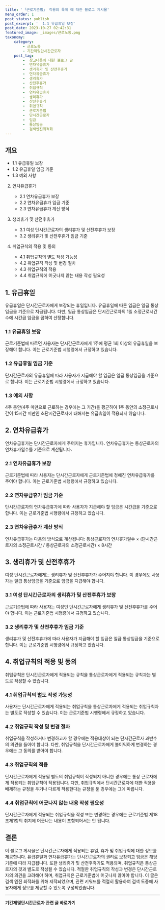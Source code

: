 ```yaml
---
title: '「근로기준법」 적용의 특례 에 대한 블로그 게시물'
menu_order: 1
post_status: publish
post_excerpt: '  1.1 유급휴일 보장'
post_date: 2023-10-27 02:42:31
featured_image: _images/근로노동.png
taxonomy:
    category:
        - 근로노동
        - 기간제및단시간근로자
    post_tag:
        -  참고내용에 대한 블로그 글
        -  연차유급휴가
        -  생리휴가 및 산전후휴가
        -  연차유급휴가
        -  생리휴가
        -  산전후휴가
        -  취업규칙
        -  연차유급휴가
        -  생리휴가
        -  산전후휴가
        -  취업규칙
        -  근로기준법
        -  단시간근로자
        -  임금
        -  통상임금
        -  검색엔진최적화
---
```



## 개요

   - 1.1 유급휴일 보장
   - 1.2 유급휴일 임금 기준
   - 1.3 예외 사항
   
2. 연차유급휴가
   - 2.1 연차유급휴가 보장
   - 2.2 연차유급휴가 임금 기준
   - 2.3 연차유급휴가 계산 방식

3. 생리휴가 및 산전후휴가
   - 3.1 여성 단시간근로자의 생리휴가 및 산전후휴가 보장
   - 3.2 생리휴가 및 산전후휴가 임금 기준

4. 취업규칙의 적용 및 동의
   - 4.1 취업규칙의 별도 작성 가능성
   - 4.2 취업규칙 작성 및 변경 절차
   - 4.3 취업규칙의 적용
   - 4.4 취업규칙에 어긋나지 않는 내용 작성 필요성
   
## 1. 유급휴일
유급휴일은 단시간근로자에게 보장되는 휴일입니다. 유급휴일에 따른 임금은 일급 통상임금을 기준으로 지급됩니다. 다만, 일급 통상임금은 단시간근로자의 1일 소정근로시간 수에 시간급 임금을 곱하여 산정합니다.

### 1.1 유급휴일 보장
근로기준법에 따르면 사용자는 단시간근로자에게 1주에 평균 1회 이상의 유급휴일을 보장해야 합니다. 이는 근로기준법 시행령에서 규정하고 있습니다.

### 1.2 유급휴일 임금 기준
단시간근로자의 유급휴일에 따라 사용자가 지급해야 할 임금은 일급 통상임금을 기준으로 합니다. 이는 근로기준법 시행령에서 규정하고 있습니다.

### 1.3 예외 사항
4주 동안(4주 미만으로 근로하는 경우에는 그 기간)을 평균하여 1주 동안의 소정근로시간이 15시간 미만인 초단시간근로자에 대해서는 유급휴일이 적용되지 않습니다.

## 2. 연차유급휴가
연차유급휴가는 단시간근로자에게 주어지는 휴가입니다. 연차유급휴가는 통상근로자의 연차휴가일수를 기준으로 계산됩니다.

### 2.1 연차유급휴가 보장
근로기준법에 따라 사용자는 단시간근로자에게 근로기준법에 정해진 연차유급휴가를 주어야 합니다. 이는 근로기준법 시행령에서 규정하고 있습니다.

### 2.2 연차유급휴가 임금 기준
단시간근로자의 연차유급휴가에 따라 사용자가 지급해야 할 임금은 시간급을 기준으로 합니다. 이는 근로기준법 시행령에서 규정하고 있습니다.

### 2.3 연차유급휴가 계산 방식
연차유급휴가는 다음의 방식으로 계산됩니다: 통상근로자의 연차휴가일수 × (단시간근로자의 소정근로시간 / 통상근로자의 소정근로시간) × 8시간

## 3. 생리휴가 및 산전후휴가
여성 단시간근로자에게는 생리휴가 및 산전후휴가가 주어져야 합니다. 이 경우에도 사용자는 일급 통상임금을 기준으로 임금을 지급해야 합니다.

### 3.1 여성 단시간근로자의 생리휴가 및 산전후휴가 보장
근로기준법에 따라 사용자는 여성인 단시간근로자에게 생리휴가 및 산전후휴가를 주어야 합니다. 이는 근로기준법 시행령에서 규정하고 있습니다.

### 3.2 생리휴가 및 산전후휴가 임금 기준
생리휴가 및 산전후휴가에 따라 사용자가 지급해야 할 임금은 일급 통상임금을 기준으로 합니다. 이는 근로기준법 시행령에서 규정하고 있습니다.

## 4. 취업규칙의 적용 및 동의
취업규칙은 단시간근로자에게 적용되는 규칙을 통상근로자에게 적용되는 규칙과는 별도로 작성할 수 있습니다.

### 4.1 취업규칙의 별도 작성 가능성
사용자는 단시간근로자에게 적용되는 취업규칙을 통상근로자에게 적용되는 취업규칙과는 별도로 작성할 수 있습니다. 이는 근로기준법 시행령에서 규정하고 있습니다.

### 4.2 취업규칙 작성 및 변경 절차
취업규칙을 작성하거나 변경하고자 할 경우에는 적용대상이 되는 단시간근로자 과반수의 의견을 들어야 합니다. 다만, 취업규칙을 단시간근로자에게 불이익하게 변경하는 경우에는 그 동의를 받아야 합니다.

### 4.3 취업규칙의 적용
단시간근로자에게 적용될 별도의 취업규칙이 작성되지 아니한 경우에는 통상 근로자에게 적용되는 취업규칙이 적용됩니다. 다만, 취업규칙에서 단시간근로자에 대한 적용을 배제하는 규정을 두거나 다르게 적용한다는 규정을 둔 경우에는 그에 따릅니다.

### 4.4 취업규칙에 어긋나지 않는 내용 작성 필요성
단시간근로자에게 적용되는 취업규칙을 작성 또는 변경하는 경우에는 근로기준법 제18조제1항의 취지에 어긋나는 내용이 포함되어서는 안 됩니다.

## 결론
이 블로그 게시물은 단시간근로자에게 적용되는 휴일, 휴가 및 취업규칙에 대한 정보를 제공합니다. 유급휴일과 연차유급휴가는 단시간근로자의 권리로 보장되고 임금은 해당 기준에 따라 지급됩니다. 또한 생리휴가 및 산전후휴가도 적용되며, 취업규칙은 통상근로자의 것과 별도로 작성될 수 있습니다. 적절한 취업규칙의 작성과 변경은 단시간근로자의 의견을 고려해야 하며, 취업규칙은 근로기준법에 어긋나지 않아야 합니다. 이 글은 검색 엔진 최적화를 위해 제작되었으며, 관련 키워드를 적절히 활용하여 검색 도중에 사용자에게 정보를 제공할 수 있도록 구성되었습니다.
<!-- wp:separator -->
<hr class="wp-block-separator has-alpha-channel-opacity"/>
<!-- /wp:separator -->

<!-- wp:group {"backgroundColor":"base","layout":{"type":"constrained"}} -->
<div class="wp-block-group has-base-background-color has-background"><!-- wp:paragraph {"align":"center","fontSize":"medium"} -->
<p class="has-text-align-center has-large-font-size"><strong>기간제및단시간근로자 관련 글 바로가기</strong></p>
<!-- /wp:paragraph -->


<!-- wp:latest-posts {"categories":[{"id":10536,"count":19,"description":"","link":"https://uknowlaw.com/category/%ea%b8%b0%ea%b0%84%ec%a0%9c%eb%b0%8f%eb%8b%a8%ec%8b%9c%ea%b0%84%ea%b7%bc%eb%a1%9c%ec%9e%90/","name":"기간제및단시간근로자","slug":"기간제및단시간근로자","taxonomy":"category","parent":0,"meta":[],"_links":{"self":[{"href":"https://uknowlaw.com/wp-json/wp/v2/categories/10536"}],"collection":[{"href":"https://uknowlaw.com/wp-json/wp/v2/categories"}],"about":[{"href":"https://uknowlaw.com/wp-json/wp/v2/taxonomies/category"}],"wp:post_type":[{"href":"https://uknowlaw.com/wp-json/wp/v2/posts?categories=10536"}],"curies":[{"name":"wp","href":"https://api.w.org/{rel}","templated":true}]}}],"postsToShow":100,"excerptLength":28,"postLayout":"grid","columns":2,"featuredImageAlign":"left","featuredImageSizeSlug":"large","fontSize":18px} /--></div>
<!-- /wp:group -->